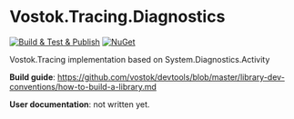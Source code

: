 # Vostok.Tracing.Diagnostics

[![Build & Test & Publish](https://github.com/vostok/tracing.diagnostics/actions/workflows/ci.yml/badge.svg)](https://github.com/vostok/tracing.diagnostics/actions/workflows/ci.yml)
[![NuGet](https://img.shields.io/nuget/v/Vostok.Tracing.Diagnostics.svg)](https://www.nuget.org/packages/Vostok.Tracing.Diagnostics)

Vostok.Tracing implementation based on System.Diagnostics.Activity


**Build guide**: https://github.com/vostok/devtools/blob/master/library-dev-conventions/how-to-build-a-library.md

**User documentation**: not written yet.